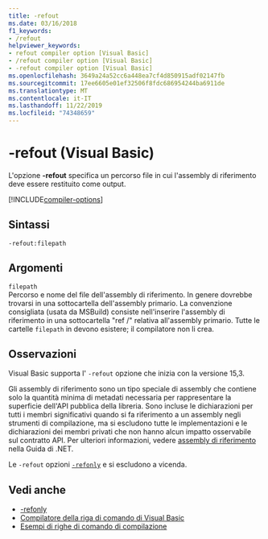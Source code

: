 ```yaml
---
title: -refout
ms.date: 03/16/2018
f1_keywords:
- /refout
helpviewer_keywords:
- refout compiler option [Visual Basic]
- /refout compiler option [Visual Basic]
- -refout compiler option [Visual Basic]
ms.openlocfilehash: 3649a24a52cc6a448ea7cf4d850915adf02147fb
ms.sourcegitcommit: 17ee6605e01ef32506f8fdc686954244ba6911de
ms.translationtype: MT
ms.contentlocale: it-IT
ms.lasthandoff: 11/22/2019
ms.locfileid: "74348659"
---
```

# <a name="-refout-visual-basic"></a>-refout (Visual Basic)

L'opzione **-refout** specifica un percorso file in cui l'assembly di riferimento deve essere restituito come output.

[!INCLUDE[compiler-options](~/includes/compiler-options.md)]

## <a name="syntax"></a>Sintassi

```console
-refout:filepath
```

## <a name="arguments"></a>Argomenti

`filepath`  
Percorso e nome del file dell'assembly di riferimento. In genere dovrebbe trovarsi in una sottocartella dell'assembly primario. La convenzione consigliata (usata da MSBuild) consiste nell'inserire l'assembly di riferimento in una sottocartella "ref /" relativa all'assembly primario. Tutte le cartelle `filepath` in devono esistere; il compilatore non li crea.

## <a name="remarks"></a>Osservazioni

Visual Basic supporta l' `-refout` opzione che inizia con la versione 15,3.

Gli assembly di riferimento sono un tipo speciale di assembly che contiene solo la quantità minima di metadati necessaria per rappresentare la superficie dell'API pubblica della libreria. Sono incluse le dichiarazioni per tutti i membri significativi quando si fa riferimento a un assembly negli strumenti di compilazione, ma si escludono tutte le implementazioni e le dichiarazioni dei membri privati che non hanno alcun impatto osservabile sul contratto API. Per ulteriori informazioni, vedere [assembly di riferimento](../../../standard/assembly/reference-assemblies.md) nella Guida di .NET.

Le `-refout` opzioni [`-refonly`](refonly-compiler-option.md) e si escludono a vicenda.

## <a name="see-also"></a>Vedi anche

- [-refonly](refonly-compiler-option.md)
- [Compilatore della riga di comando di Visual Basic](index.md)
- [Esempi di righe di comando di compilazione](sample-compilation-command-lines.md)
